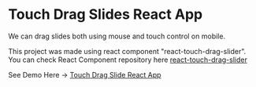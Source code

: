 
# Touch Drag Slides React App 

We can drag slides both using mouse and touch control on mobile.

This project was made using react component "react-touch-drag-slider".
You can check React Component repository here [react-touch-drag-slider](https://github.com/bushblade/react-touch-drag-slider)

See Demo Here -> [Touch Drag Slide React App](https://touch-drag-slider-using-react.netlify.app/)
